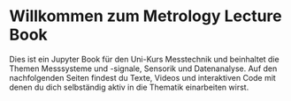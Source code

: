 # Willkommen zum Metrology Lecture Book

Dies ist ein Jupyter Book für den Uni-Kurs Messtechnik und beinhaltet die Themen Messsysteme und -signale, Sensorik und Datenanalyse. Auf den nachfolgenden Seiten findest du Texte, Videos und interaktiven Code mit denen du dich selbständig aktiv in die Thematik einarbeiten wirst. 


```{tableofcontents}
```
